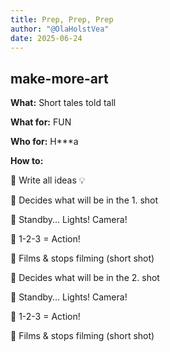 ```yaml
---
title: Prep, Prep, Prep
author: "@OlaHolstVea"
date: 2025-06-24
---
```



## make-more-art

**What:** Short tales told tall

**What for:** FUN

**Who for:** H***a

**How to:**

🤠 Write all ideas 💡

👸 Decides what will be in the 1. shot

🤠 Standby... Lights! Camera! 

👸 1-2-3 = Action!

🤠 Films & stops filming (short shot)

👸 Decides what will be in the 2. shot

🤠 Standby... Lights! Camera! 

👸 1-2-3 = Action!

🤠 Films & stops filming (short shot)
